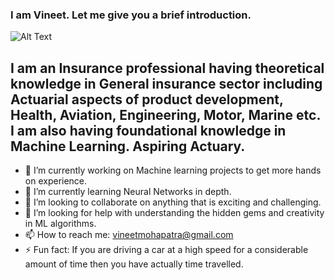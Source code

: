 ### I am Vineet. Let me give you a brief introduction.

![Alt Text](https://media.giphy.com/media/xtDO8xDNJ5hNm/giphy.gif)

## I am an Insurance professional having theoretical knowledge in General insurance sector including Actuarial aspects of product development, Health, Aviation, Engineering, Motor, Marine etc. I am also having foundational knowledge in Machine Learning. Aspiring Actuary.

- 🔭 I’m currently working on Machine learning projects to get more hands on experience.
- 🌱 I’m currently learning Neural Networks in depth.
- 👯 I’m looking to collaborate on anything that is exciting and challenging.
- 🤔 I’m looking for help with understanding the hidden gems and creativity in ML algorithms.
- 📫 How to reach me: vineetmohapatra@gmail.com
- ⚡ Fun fact: If you are driving a car at a high speed for a considerable amount of time then you have actually time travelled.





